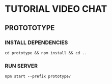 # TUTORIAL VIDEO CHAT

## PROTOTOTYPE
### INSTALL DEPENDENCIES

`cd prototype && npm install && cd ..`
### RUN SERVER

`npm start --prefix prototype/`